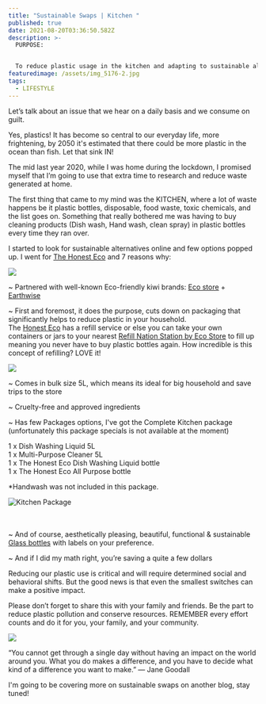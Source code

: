 ```yaml
---
title: "Sustainable Swaps | Kitchen "
published: true
date: 2021-08-20T03:36:50.582Z
description: >-
  PURPOSE: 


  To reduce plastic usage in the kitchen and adapting to sustainable alternatives. 
featuredimage: /assets/img_5176-2.jpg
tags:
  - LIFESTYLE
---
```

Let’s talk about an issue that we hear on a daily basis and we consume on guilt.

Yes, plastics! It has become so central to our everyday life, more frightening, by 2050 it's estimated that there could be more plastic in the ocean than fish. Let that sink IN!

The mid last year 2020, while I was home during the lockdown, I promised myself that I’m going to use that extra time to research and reduce waste generated at home. 

The first thing that came to my mind was the KITCHEN, where a lot of waste happens be it plastic bottles, disposable, food waste, toxic chemicals, and the list goes on.  Something that really bothered me was having to buy cleaning products (Dish wash, Hand wash, clean spray) in plastic bottles every time they ran over. 

I started to look for sustainable alternatives online and few options popped up.  I went for [The Honest Eco](https://www.thehonesteco.nz/shop) and 7 reasons why:

![](/assets/img_5176-2.jpg)

~ Partnered with well-known Eco-friendly kiwi brands: [Eco store](https://ecostore.com/nz/) + [Earthwise](https://earthwise.co.nz/) 

~ First and foremost, it does the purpose, cuts down on packaging that significantly helps to reduce plastic in your household. \
The [Honest Eco](https://www.thehonesteco.nz/shop) has a refill service or else you can take your own containers or jars to your nearest [Refill Nation Station by Eco Store](https://ecostore.com/nz/storelocator/refill/) to fill up meaning you never have to buy plastic bottles again. How incredible is this concept of refilling? LOVE it!

![](/assets/screen-shot-2021-09-25-at-4.47.56-pm.png)

~ Comes in bulk size 5L, which means its ideal for big household and save trips to the store

~ Cruelty-free and approved ingredients 

~ Has few Packages options, I've got the Complete Kitchen package (unfortunately this package specials is not available at the moment)

1 x Dish Washing Liquid 5L\
1 x Multi-Purpose Cleaner 5L\
1 x The Honest Eco Dish Washing Liquid bottle\
1 x The Honest Eco All Purpose bottle

\*Handwash was not included in this package. 

![Kitchen Package](/assets/viber_image_2021-09-21_09-17-58-101-2.jpg "Kitchen Package")

\
\
~ And of course, aesthetically pleasing, beautiful, functional & sustainable [Glass bottles](https://www.thehonesteco.nz/bottles) with labels on your preference. 

~ And if I did my math right, you’re saving a quite a few dollars

Reducing our plastic use is critical and will require determined social and behavioral shifts. But the good news is that even the smallest switches can make a positive impact.

Please don’t forget to share this with your family and friends. Be the part to reduce plastic pollution and conserve resources. REMEMBER every effort counts and do it for you, your family, and your community. 

![](/assets/collage.jpeg)

“You cannot get through a single day without having an impact on the world around you. What you do makes a difference, and you have to decide what kind of a difference you want to make.”
— Jane Goodall

I'm going to be covering more on sustainable swaps on another blog, stay tuned!